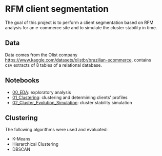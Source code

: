 # RFM client segmentation
The goal of this project is to perform a client segmentation based on RFM analysis for an e-commerce site and to simulate the cluster stability in time.

## Data
Data comes from the Olist company https://www.kaggle.com/datasets/olistbr/brazilian-ecommerce, contains csv extracts of 8 tables of a relational database.

## Notebooks
- [00_EDA](00_EDA.ipynb): exploratory analysis
- [01_Clustering](01_Clustering.ipynb): clustering and determining clients' profiles
- [02_Cluster_Evolution_Simulation](02_Cluster_Evolution_Simulation.ipynb): cluster stability simulation

## Clustering
The following algorithms were used and evaluated:
- K-Means
- Hierarchical Clustering
- DBSCAN

